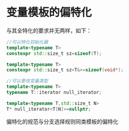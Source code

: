 # 变量模板的偏特化

与其全特化的要求并无两样，如下：

```cpp
//可以特化初始化器
template<typename T>
constexpr std::size_t sz=sizeof(T);

template<typename T>
constexpr std::size_t sz<T&>=sizeof(void*);

//可以更改变量类型
template<typename T>
typename T::iterator null_iterator;

template<typename T,std::size_t N>
T* null_iterator<T[N]>=nullptr;
```

偏特化的规范与分支选择规则同类模板的偏特化
